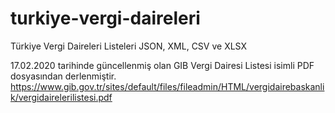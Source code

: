 # turkiye-vergi-daireleri
Türkiye Vergi Daireleri Listeleri JSON, XML, CSV ve XLSX

17.02.2020 tarihinde güncellenmiş olan GIB Vergi Dairesi Listesi isimli PDF dosyasından derlenmiştir. 
https://www.gib.gov.tr/sites/default/files/fileadmin/HTML/vergidairebaskanlik/vergidairelerilistesi.pdf
